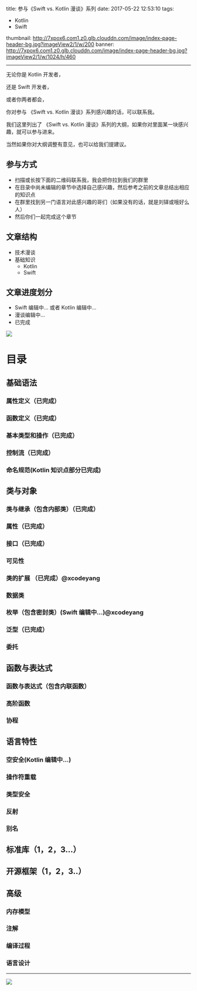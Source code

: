 title: 参与《Swift vs. Kotlin 漫谈》系列
date: 2017-05-22 12:53:10
tags: 
- Kotlin
- Swift
  
thumbnail: http://7xpox6.com1.z0.glb.clouddn.com/image/index-page-header-bg.jpg?imageView2/1/w/200
banner: http://7xpox6.com1.z0.glb.clouddn.com/image/index-page-header-bg.jpg?imageView2/1/w/1024/h/460 

---

无论你是 Kotlin 开发者，

还是 Swift 开发者，

或者你两者都会，

你对参与 《Swift vs. Kotlin 漫谈》系列感兴趣的话，可以联系我。

我们这里列出了 《Swift vs. Kotlin 漫谈》系列的大纲，如果你对里面某一块感兴趣，就可以参与进来。

当然如果你对大纲调整有意见，也可以给我们提建议。

## 参与方式

- 扫描或长按下面的二维码联系我，我会把你拉到我们的群里
- 在目录中尚未编辑的章节中选择自己感兴趣，然后参考之前的文章总结出相应的知识点
- 在群里找到另一门语言对此感兴趣的哥们（如果没有的话，就是刘铎或哦好么人）
- 然后你们一起完成这个章节

## 文章结构

- 技术漫谈
- 基础知识
	- Kotlin
	- Swift

## 文章进度划分

- Swift 编辑中... 或者 Kotlin 编辑中...
- 漫谈编辑中...
- 已完成

![](http://7xpox6.com1.z0.glb.clouddn.com/WechatIMG616.jpeg?imageview2/2/w/720)

# 目录

## 基础语法

### 属性定义（已完成）
### 函数定义（已完成）
### 基本类型和操作（已完成）
### 控制流（已完成）
### 命名规范(Kotlin 知识点部分已完成)

## 类与对象

### 类与继承（包含内部类）（已完成）
### 属性（已完成）
### 接口（已完成）
### 可见性
### 类的扩展 （已完成）@xcodeyang
### 数据类
### 枚举（包含密封类）(Swift 编辑中...)@xcodeyang
### 泛型（已完成）
### 委托

## 函数与表达式

### 函数与表达式（包含内联函数）
### 高阶函数
### 协程

## 语言特性

### 空安全(Kotlin 编辑中...)
### 操作符重载
### 类型安全
### 反射
### 别名

## 标准库（1，2，3...）
## 开源框架（1，2，3..）

## 高级

### 内存模型
### 注解
### 编译过程
### 语言设计


---

![](http://7xpox6.com1.z0.glb.clouddn.com/kotlin-three-wechat.jpg)